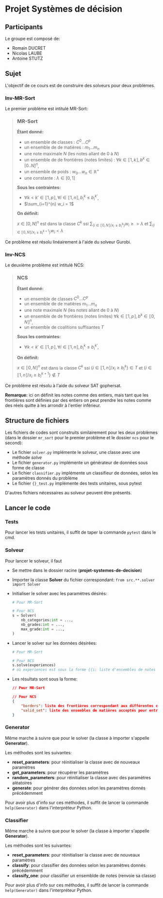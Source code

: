 # Projet Systèmes de décision

## Participants

Le groupe est composé de:

- Romain DUCRET
- Nicolas LAUBE
- Antoine STUTZ

## Sujet

L'objectif de ce cours est de construire des solveurs pour deux problèmes.

### Inv-MR-Sort

Le premier problème est intitulé MR-Sort:

> ### **MR-Sort**
>
> **Étant donné:**
>
> - un ensemble de classes : $C^0 ... C^p$
> - un ensemble de de matières : $m_1 ... m_n$
> - une note maximale $N$ (les notes allant de 0 à $N$)
> - un ensemble de de frontières (notes limites) : $\forall k\in \llbracket 1,k \rrbracket, b^k\in [0..N]^n$,
> - un ensemble de poids : $w_0 ... w_n \in \mathbb{R}^+$
> - une constante : $\lambda \in [0, 1]$
>
> **Sous les contraintes:**
>
> - $\forall k < k'\in \llbracket 1,p\rrbracket , \forall i \in \llbracket 1,n\rrbracket , b^k_i \leq b^{k'}_i$,
> - $\sum_{i=1}^{n} w_i = 1$
>
> **On définit:**
>
> $x\in [0,N]^n$ est dans la classe $C^k$ ssi $\sum_{\{i\in \llbracket 0,N\rrbracket /x_i \geq b^k_i\}} w_i \geq > \lambda$ et $\sum_{\{i\in \llbracket 0,N\rrbracket /x_i \geq b^{k+1}_i\}} w_i < \lambda$

Ce problème est résolu linéairement à l'aide du solveur Gurobi.

### Inv-NCS

Le deuxième problème est intitulé NCS:

> ### **NCS**
>
> **Étant donné:**
>
> - un ensemble de classes $C^0 ... C^p$
> - un ensemble de de matières $m_1 ... m_n$
> - une note maximale $N$ (les notes allant de 0 à $N$)
> - un ensemble de de frontières (notes limites) $\forall k\in \llbracket 1,p\rrbracket , b^k\in \llbracket 0,N\rrbracket ^n$,
> - un ensemble de coalitions suffisantes $T$
>
> **Sous les contraintes:**
>
> - $\forall k < k'\in \llbracket 1,p\rrbracket , \forall i \in \llbracket 1,n\rrbracket , b^k_i \leq b^{k'}_i$,
>
> **On définit:**
>
> $x\in \llbracket 0,N\rrbracket ^n$ est dans la classe $C^k$ ssi $\{i\in \llbracket 1,n\rrbracket /x_i \geq b^k_i\}\in T$ et $\{i\in \llbracket 1,n\rrbracket /x_i \geq b^{k+1}_i\}\notin T$

Ce problème est résolu à l'aide du solveur SAT gophersat.

**Remarque:** ici on définit les notes comme des entiers, mais tant que les frontières sont définies par des entiers on peut prendre les notes comme des réels quitte à les arrondir à l'entier inférieur.

## Structure de fichiers

Les fichiers de codes sont construits similairement pour les deux problèmes (dans le dossier `mr_sort` pour le premier problème et le dossier `ncs` pour le second):

- Le fichier `solver.py` implémente le solveur, une classe avec une méthode _solve_
- Le fichier `generator.py` implémente un générateur de données sous forme de classe
- Le fichier `classifier.py` implémente un classifieur de données, selon les paramètres donnés du problème
- Le fichier `{}_test.py` implémente des tests unitaires, sous pytest

D'autres fichiers nécessaires au solveur peuvent être présents.

## Lancer le code

### Tests

Pour lancer les tests unitaires, il suffit de taper la commande `pytest` dans le cmd.

### Solveur

Pour lancer le solveur, il faut

- Se mettre dans le dossier racine (**projet-systemes-de-decision**)
- Importer la classe **Solver** du fichier correspondant: `from src.**.solver import Solver`
- Initialiser le solver avec les paramètres désirés:

  ```python
  # Pour MR-Sort

  # Pour NCS
  s = Solver(
      nb_categories:int = ...,
      nb_grades:int = ...,
      max_grade:int = ...,
  )
  ```

- Lancer le solver sur les données désirées:

  ```python
  # Pour MR-Sort

  # Pour NCS
  s.solve(experiences)
  # où experiences est sous la forme {{i: liste d'ensembles de notes qui correpondent à la classe i}}, la classe 0 symbolisant l'absence de classe
  ```

- Les résultats sont sous la forme:

  ```json
  // Pour MR-Sort

  // Pour NCS
  {
      "borders": liste des frontières correspondant aux différentes classes,
      "valid_set": liste des ensembles de matières acceptés pour entrer dans une catégorie
  }
  ```

### Generator

Même marche à suivre que pour le solver (la classe à importer s'appelle **Generator**).

Les méthodes sont les suivantes:

- **reset_parameters**: pour réinitialiser la classe avec de nouveaux paramètres
- **get_parameters**: pour récupérer les paramètres
- **random_parameters**: pour réinitialiser la classe avec des paramètres aléatoires
- **generate**: pour générer des données selon les paramètres donnés précédemment

Pour avoir plus d'info sur ces méthodes, il suffit de lancer la commande `help(Generator)` dans l'interpréteur Python.

### Classifier

Même marche à suivre que pour le solver (la classe à importer s'appelle **Generator**).

Les méthodes sont les suivantes:

- **reset_parameters**: pour réinitialiser la classe avec de nouveaux paramètres
- **classify**: pour classifier des données selon les paramètres donnés précédemment
- **classify_one**: pour classifier un ensemblde de notes (renvoie sa classe)

Pour avoir plus d'info sur ces méthodes, il suffit de lancer la commande `help(Generator)` dans l'interpréteur Python.
